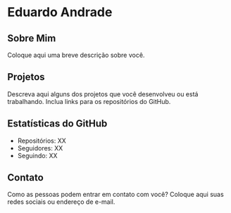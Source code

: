 # Eduardo Andrade

## Sobre Mim

Coloque aqui uma breve descrição sobre você.

## Projetos

Descreva aqui alguns dos projetos que você desenvolveu ou está trabalhando. Inclua links para os repositórios do GitHub.

## Estatísticas do GitHub

- Repositórios: XX
- Seguidores: XX
- Seguindo: XX

## Contato

Como as pessoas podem entrar em contato com você? Coloque aqui suas redes sociais ou endereço de e-mail.

